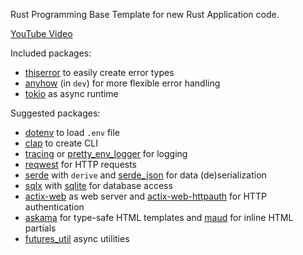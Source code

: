 Rust Programming Base Template for new Rust Application code.

[YouTube Video](https://www.youtube.com/watch?v=oxx7MmN4Ib0&list=PL7r-PXl6ZPcCIOFaL7nVHXZvBmHNhrh_Q)

Included packages:

- [thiserror](https://crates.io/crates/thiserror) to easily create error types
- [anyhow](https://crates.io/crates/anyhow) (in `dev`) for more flexible error handling
- [tokio](https://crates.io/crates/tokio) as async runtime

Suggested packages:

- [dotenv](https://crates.io/crates/dotenv) to load `.env` file
- [clap](https://crates.io/crates/clap) to create CLI
- [tracing](https://crates.io/crates/tracing) or [pretty_env_logger](https://crates.io/crates/pretty_env_logger) for logging
- [reqwest](https://crates.io/crates/reqwest) for HTTP requests
- [serde](https://crates.io/crates/serde) with `derive` and [serde_json](https://crates.io/crates/serde_json) for data (de)serialization
- [sqlx](https://crates.io/crates/sqlx) with [sqlite](https://crates.io/crates/sqlx-sqlite) for database access
- [actix-web](https://crates.io/crates/actix-web) as web server and [actix-web-httpauth](https://crates.io/crates/actix-web-httpauth) for HTTP authentication
- [askama](https://crates.io/crates/askama) for type-safe HTML templates and [maud](https://maud.lambda.xyz/) for inline HTML partials
- [futures_util](https://docs.rs/futures-util/latest/futures_util/) async utilities
